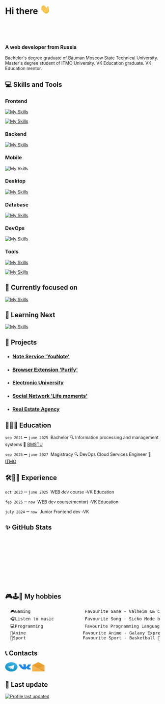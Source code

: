 <h1>
Hi there&nbsp<img src="assets/hi.gif" height="32" alt=""/>
</h1>

<p><img src="https://komarev.com/ghpvc/?username=YarikMix&label=Profile%20views&color=0e75b6&style=flat" alt="" /> </p>

<img src="assets/iam.gif" height="80px" alt=""/>

### A web developer from Russia

Bachelor's degree graduate of Bauman Moscow State Technical University. Master's degree student of ITMO University. VK Education graduate. VK Education mentor.

## 💻 Skills and Tools

### Frontend
[![My Skills](https://skillicons.dev/icons?i=html,css,js,ts,react,redux)](https://skillicons.dev)

[![My Skills](https://skillicons.dev/icons?i=sass,bootstrap,materialui,tailwind,webpack,vite)](https://skillicons.dev)

### Backend
[![My Skills](https://skillicons.dev/icons?i=nestjs,nodejs,express,django)](https://skillicons.dev)

### Mobile
![My Skills](https://go-skill-icons.vercel.app/api/icons?i=reactnative&theme=dark)

### Desktop
[![My Skills](https://skillicons.dev/icons?i=tauri)](https://skillicons.dev)

### Database
[![My Skills](https://skillicons.dev/icons?i=postgres,mysql,redis)](https://skillicons.dev)

### DevOps
[![My Skills](https://skillicons.dev/icons?i=docker,nginx,githubactions,sentry)](https://skillicons.dev)

### Tools
[![My Skills](https://skillicons.dev/icons?i=git,gitlab,linux,bash,powershell)](https://skillicons.dev)

[![My Skills](https://skillicons.dev/icons?i=postman,figma,webstorm)](https://skillicons.dev)

## 🎯 Currently focused on

[![My Skills](https://skillicons.dev/icons?i=go,sentry,grafana,prometheus)](https://skillicons.dev)

## 📖 Learning Next

[![My Skills](https://skillicons.dev/icons?i=next,kubernetes)](https://skillicons.dev)

## 📝 Projects

* ### [Note Service 'YouNote'](https://you-note.ru)
* ### [Browser Extension 'Purify'](https://github.com/YarikMix/Purify)
* ### [Electronic University](https://github.com/YarikMix/university)
* ### [Social Network 'Life moments'](https://github.com/YarikMix/life-moments)
* ### [Real Estate Agency](https://github.com/YarikMix/agency)

## 📝👨‍🎓&nbsp;Education

`sep 2021` ➖ `june 2025`&nbsp; Bachelor 🔍 Information processing and management systems 🏢 [BMSTU](https://bmstu.ru/)

`sep 2025` ➖ `june 2027`&nbsp; Magistracy 🔍 DevOps Cloud Services Engineer 🏢 [ITMO](https://itmo.ru/)

## 🛠👨‍💻&nbsp;Experience

`oct 2023` ➖ `june 2025`&nbsp; WEB dev course ▫️VK Education

`feb 2025` ➖ `now`&nbsp; WEB dev course(mentor) ▫️VK Education

`july 2024` ➖ `now`&nbsp; Junior Frontend dev ▫️VK

## ✨ GitHub Stats

<div align="center" style="display: flex;">
  <img height="150em" src="https://github-readme-stats.vercel.app/api?username=YarikMix&show_icons=true&title_color=007bff&text_color=e7e7e7&icon_color=007bff&bg_color=171c28"  alt=""/>
  <img height="150em" src="https://github-readme-stats.vercel.app/api/top-langs/?username=YarikMix&langs_count=10&layout=compact&title_color=007bff&text_color=e7e7e7&icon_color=007bff&bg_color=171c28"  alt=""/>
</div>

## 🎮🕹️👾 My hobbies
<pre>
  🎮Gaming                     Favourite Game - Valheim && Cyberpunk 2077
  🎧Listen to music            Favourite Song - Sicko Mode by Travis Scott
  💻Programming                Favourite Programming Language - JavaScript
  👺Anime                      Favourite Anime - Galaxy Express 999
  💪️Sport                      Favourite Sport - Basketball 🏀 && Gym 💪
</pre>

## 📞 Contacts

<a href="https://t.me/Yaroslav738" target="blank"><img align="center" src="assets/telegram-logo.svg" height="30" width="40"/></a>
<a href="https://vk.com/id345691818" target="blank"><img align="center" src="assets/vk.svg" alt="dmitry__varin" height="30" width="40"/></a>
<a href="mailto: yaroslav7689@gmail.com" target="blank"><img align="center" src="assets/email-opened-svgrepo-com.svg" height="30" width="40"/></a>

## 🔄 Last update

[![Profile last updated](https://img.shields.io/github/last-commit/YarikMix/YarikMix/main?label=Last%20updated&style=flat)](https://github.com/YarikMix/YarikMix/commits)
